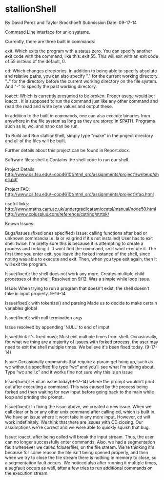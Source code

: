 stallionShell
========
By David Perez and Taylor Brockhoeft
Submission Date: 09-17-14

Command Line interface for unix systems.

Currently, there are three built in commands:

  exit: Which exits the program with a status zero. 
  You can specify another exit code with the command, like this: exit 55. This will exit with an exit code of 55 instead of the default, 0.

  cd: Which changes directories. 
  In addition to being able to specify absolute and relative paths, you can also specify "." for the current working directory. ".." for the directory before the current working directory on the file system. And "-" to specify the past working directory.

  ioacct: Which is currently presumed to be broken. Proper usage would be:  ioacct <commands>. It is supposed to run the command just like any other command and read the read and write byte values and output these.

In addition to the built in commands, one can also execute binaries from anywhere in the file system as long as they are stored in $PATH. Programs such as ls, wc, and nano can be run.

To Build and Run stallionShell, simply type "make" in the project directory and all of the files will be built.

Further details about this project can be found in Report.docx.

Software files: 
shell.c
  Contains the shell code to run our shell.


Project Details:
http://www.cs.fsu.edu/~cop4610t/html_src/assignments/project1/writeup/shell.pdf

Project FAQ:
http://www.cs.fsu.edu/~cop4610t/html_src/assignments/project1/faq.html

useful links:
http://www.maths.cam.ac.uk/undergrad/catam/ccatsl/manual/node50.html
http://www.cplusplus.com/reference/cstring/strtok/


Known Issues:

Bugs/Issues (fixed ones specified)
Issue: calling functions after bad or unknown commands(i.e. la or
 valgrind if it's not installed)
User has to exit shell twice. I'm pretty sure this is because it is attempting to create a process and forking it. It wont find the command, so it wont execute it. The first time you enter exit, you leave the forked instance of the shell, since noting was able to execute and exit. Then, when you type exit again, then it will exit the program.

Issue(fixed): the shell does not work any more. Creates multiple child processes of the
 shell.
Resolved on 9/12. Was a simple while loop issue.

Issue: When trying to run a program that doesn't exist, the shell doesn't take in input properly. 9-16-14

Issue(fixed): with tokenize() and parsing 
Made us to decide to make certain variables global

Issue(fixed): with null termination args

Issue resolved by appending 'NULL' to end of imput

Issue(think it's fixed now): Must exit multiple times from shell.
Occasionally, for what we thing are a majority of issues with forked process, the user may need to exit the shell multiple times. We believe it's been fixed today. (9-17-14)

Issue: Occasionally commands that require a param get hung up, such as wc without a specified file
type “wc” and you'll see what I'm talking about.
Type “wc shell.c” and it works fine
not sure why this is an issue

Issue(fixed): Had an issue today(9-17-14) where the prompt wouldn't print out after executing a command.  This was caused by the process being forked and then waiting for new input before going back to the main while loop and printing the prompt.

Issue(fixed): In fixing the issue above, we created a new issue. When we call clear or ls or any other unix command after calling cd, which is built in. We have an issue where it wont take in any more input. However, cd will work indefinitely. We think that there are issues with CD closing. Our assumptions we're correct and we were able to quickly squish that bug.

Issue: ioacct, after being called will break the input stream. Thus, the user can no longer successfully enter commands. Also, we had a segmentation fault whenever we called fclose(file); on the file stream. We're thinking it's because for some reason the file isn't being opened properly, and then when we try to close the file stream there is nothing in memory to close, so a segmentation fault occurs. We noticed also after running it multiple times, a segfault occurs as well, after a few tries to run additional commands on the execution stream.

